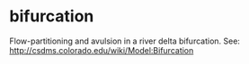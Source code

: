 # bifurcation
Flow-partitioning and avulsion in a river delta bifurcation. See: http://csdms.colorado.edu/wiki/Model:Bifurcation

